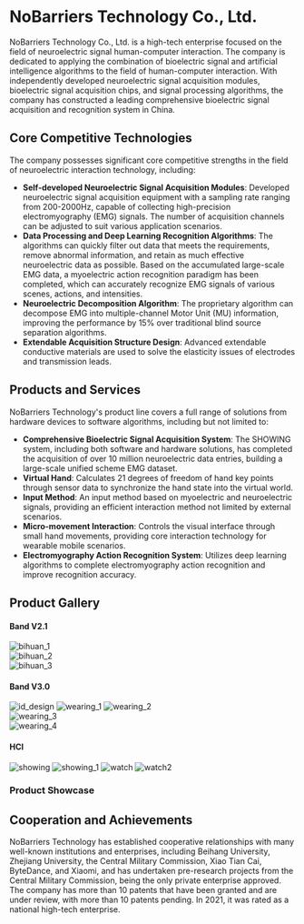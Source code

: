 # NoBarriers Technology Co., Ltd.

NoBarriers Technology Co., Ltd. is a high-tech enterprise focused on the field of neuroelectric signal human-computer interaction. The company is dedicated to applying the combination of bioelectric signal and artificial intelligence algorithms to the field of human-computer interaction. With independently developed neuroelectric signal acquisition modules, bioelectric signal acquisition chips, and signal processing algorithms, the company has constructed a leading comprehensive bioelectric signal acquisition and recognition system in China.

## Core Competitive Technologies

The company possesses significant core competitive strengths in the field of neuroelectric interaction technology, including:

- **Self-developed Neuroelectric Signal Acquisition Modules**: Developed neuroelectric signal acquisition equipment with a sampling rate ranging from 200-2000Hz, capable of collecting high-precision electromyography (EMG) signals. The number of acquisition channels can be adjusted to suit various application scenarios.
- **Data Processing and Deep Learning Recognition Algorithms**: The algorithms can quickly filter out data that meets the requirements, remove abnormal information, and retain as much effective neuroelectric data as possible. Based on the accumulated large-scale EMG data, a myoelectric action recognition paradigm has been completed, which can accurately recognize EMG signals of various scenes, actions, and intensities.
- **Neuroelectric Decomposition Algorithm**: The proprietary algorithm can decompose EMG into multiple-channel Motor Unit (MU) information, improving the performance by 15% over traditional blind source separation algorithms.
- **Extendable Acquisition Structure Design**: Advanced extendable conductive materials are used to solve the elasticity issues of electrodes and transmission leads.

## Products and Services

NoBarriers Technology's product line covers a full range of solutions from hardware devices to software algorithms, including but not limited to:

- **Comprehensive Bioelectric Signal Acquisition System**: The SHOWING system, including both software and hardware solutions, has completed the acquisition of over 10 million neuroelectric data entries, building a large-scale unified scheme EMG dataset.
- **Virtual Hand**: Calculates 21 degrees of freedom of hand key points through sensor data to synchronize the hand state into the virtual world.
- **Input Method**: An input method based on myoelectric and neuroelectric signals, providing an efficient interaction method not limited by external scenarios.
- **Micro-movement Interaction**: Controls the visual interface through small hand movements, providing core interaction technology for wearable mobile scenarios.
- **Electromyography Action Recognition System**: Utilizes deep learning algorithms to complete electromyography action recognition and improve recognition accuracy.

## Product Gallery

#### Band V2.1

![bihuan_1](./BandV2.1/bihuan_1.png)  
![bihuan_2](./BandV2.1/bihuan_4.png)  
![bihuan_3](./BandV2.1/bihuan_5.png)  

#### Band V3.0

![id_design](./BandV3/id_design.png)
![wearing_1](./BandV3/wearing_1.jpg)
![wearing_2](./BandV3/wearing_2.jpg)  
![wearing_3](./BandV3/wearing_3.jpg)  
![wearing_4](./BandV3/wearing_4.jpg)  

#### HCI

![showing](./NeuralHCI/showing.gif)
![showing_1](./NeuralHCI/showing.png)
![watch](./NeuralHCI/watch.png)
![watch2](./NeuralHCI/watch2.png)

### Product Showcase



## Cooperation and Achievements

NoBarriers Technology has established cooperative relationships with many well-known institutions and enterprises, including Beihang University, Zhejiang University, the Central Military Commission, Xiao Tian Cai, ByteDance, and Xiaomi, and has undertaken pre-research projects from the Central Military Commission, being the only private enterprise approved. The company has more than 10 patents that have been granted and are under review, with more than 10 patents pending. In 2021, it was rated as a national high-tech enterprise.